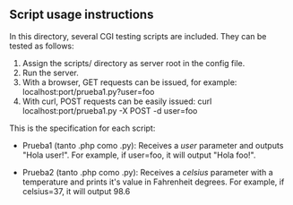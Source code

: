 ## Script usage instructions

In this directory, several CGI testing scripts are included. They can be tested as follows:

1. Assign the scripts/ directory as server root in the config file.
2. Run the server.
3. With a browser, GET requests can be issued, for example: localhost:port/prueba1.py?user=foo
4. With curl, POST requests can be easily issued: curl localhost:port/prueba1.py -X POST -d user=foo

This is the specification for each script:

- Prueba1 (tanto .php como .py): Receives a _user_ parameter and outputs "Hola user!". For example, if user=foo, it will output "Hola foo!".

- Prueba2 (tanto .php como .py): Receives a _celsius_ parameter with a temperature and prints it's value in Fahrenheit degrees. For example, if celsius=37, it will output 98.6
